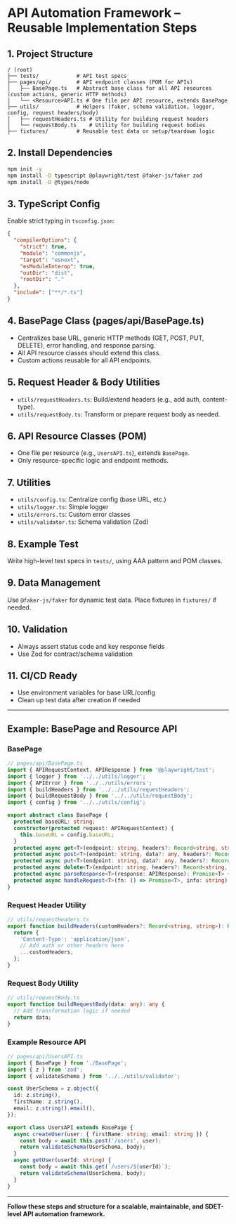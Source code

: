 # API Automation Framework – Reusable Implementation Steps

## 1. Project Structure
```
/ (root)
├── tests/            # API test specs
├── pages/api/        # API endpoint classes (POM for APIs)
│   ├── BasePage.ts   # Abstract base class for all API resources (custom actions, generic HTTP methods)
│   └── <Resource>API.ts # One file per API resource, extends BasePage
├── utils/            # Helpers (faker, schema validation, logger, config, request headers/body)
│   ├── requestHeaders.ts # Utility for building request headers
│   └── requestBody.ts    # Utility for building request bodies
├── fixtures/         # Reusable test data or setup/teardown logic
```

## 2. Install Dependencies
```sh
npm init -y
npm install -D typescript @playwright/test @faker-js/faker zod
npm install -D @types/node
```

## 3. TypeScript Config
Enable strict typing in `tsconfig.json`:
```json
{
  "compilerOptions": {
    "strict": true,
    "module": "commonjs",
    "target": "esnext",
    "esModuleInterop": true,
    "outDir": "dist",
    "rootDir": "."
  },
  "include": ["**/*.ts"]
}
```

## 4. BasePage Class (pages/api/BasePage.ts)
- Centralizes base URL, generic HTTP methods (GET, POST, PUT, DELETE), error handling, and response parsing.
- All API resource classes should extend this class.
- Custom actions reusable for all API endpoints.

## 5. Request Header & Body Utilities
- `utils/requestHeaders.ts`: Build/extend headers (e.g., add auth, content-type).
- `utils/requestBody.ts`: Transform or prepare request body as needed.

## 6. API Resource Classes (POM)
- One file per resource (e.g., `UsersAPI.ts`), extends `BasePage`.
- Only resource-specific logic and endpoint methods.

## 7. Utilities
- `utils/config.ts`: Centralize config (base URL, etc.)
- `utils/logger.ts`: Simple logger
- `utils/errors.ts`: Custom error classes
- `utils/validator.ts`: Schema validation (Zod)

## 8. Example Test
Write high-level test specs in `tests/`, using AAA pattern and POM classes.

## 9. Data Management
Use `@faker-js/faker` for dynamic test data. Place fixtures in `fixtures/` if needed.

## 10. Validation
- Always assert status code and key response fields
- Use Zod for contract/schema validation

## 11. CI/CD Ready
- Use environment variables for base URL/config
- Clean up test data after creation if needed

---

## Example: BasePage and Resource API

### BasePage
```ts
// pages/api/BasePage.ts
import { APIRequestContext, APIResponse } from '@playwright/test';
import { logger } from '../../utils/logger';
import { APIError } from '../../utils/errors';
import { buildHeaders } from '../../utils/requestHeaders';
import { buildRequestBody } from '../../utils/requestBody';
import { config } from '../../utils/config';

export abstract class BasePage {
  protected baseURL: string;
  constructor(protected request: APIRequestContext) {
    this.baseURL = config.baseURL;
  }
  protected async get<T>(endpoint: string, headers?: Record<string, string>): Promise<T> { /* ... */ }
  protected async post<T>(endpoint: string, data?: any, headers?: Record<string, string>): Promise<T> { /* ... */ }
  protected async put<T>(endpoint: string, data?: any, headers?: Record<string, string>): Promise<T> { /* ... */ }
  protected async delete<T>(endpoint: string, headers?: Record<string, string>): Promise<T> { /* ... */ }
  protected async parseResponse<T>(response: APIResponse): Promise<T> { /* ... */ }
  protected async handleRequest<T>(fn: () => Promise<T>, info: string): Promise<T> { /* ... */ }
}
```

### Request Header Utility
```ts
// utils/requestHeaders.ts
export function buildHeaders(customHeaders?: Record<string, string>): Record<string, string> {
  return {
    'Content-Type': 'application/json',
    // Add auth or other headers here
    ...customHeaders,
  };
}
```

### Request Body Utility
```ts
// utils/requestBody.ts
export function buildRequestBody(data: any): any {
  // Add transformation logic if needed
  return data;
}
```

### Example Resource API
```ts
// pages/api/UsersAPI.ts
import { BasePage } from './BasePage';
import { z } from 'zod';
import { validateSchema } from '../../utils/validator';

const UserSchema = z.object({
  id: z.string(),
  firstName: z.string(),
  email: z.string().email(),
});

export class UsersAPI extends BasePage {
  async createUser(user: { firstName: string; email: string }) {
    const body = await this.post('/users', user);
    return validateSchema(UserSchema, body);
  }
  async getUser(userId: string) {
    const body = await this.get(`/users/${userId}`);
    return validateSchema(UserSchema, body);
  }
}
```

---

**Follow these steps and structure for a scalable, maintainable, and SDET-level API automation framework.**
